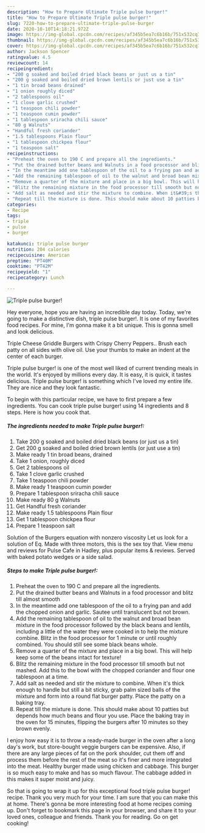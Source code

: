 ```yaml
---
description: "How to Prepare Ultimate Triple pulse burger!"
title: "How to Prepare Ultimate Triple pulse burger!"
slug: 7220-how-to-prepare-ultimate-triple-pulse-burger
date: 2020-10-10T14:18:21.972Z
image: https://img-global.cpcdn.com/recipes/af345b5ea7c6b16b/751x532cq70/triple-pulse-burger-recipe-main-photo.jpg
thumbnail: https://img-global.cpcdn.com/recipes/af345b5ea7c6b16b/751x532cq70/triple-pulse-burger-recipe-main-photo.jpg
cover: https://img-global.cpcdn.com/recipes/af345b5ea7c6b16b/751x532cq70/triple-pulse-burger-recipe-main-photo.jpg
author: Jackson Spencer
ratingvalue: 4.5
reviewcount: 14
recipeingredient:
- "200 g soaked and boiled dried black beans or just us a tin"
- "200 g soaked and boiled dried brown lentils or just use a tin"
- "1 tin broad beans drained"
- "1 onion roughly diced"
- "2 tablespoons oil"
- "1 clove garlic crushed"
- "1 teaspoon chili powder"
- "1 teaspoon cumin powder"
- "1 tablespoon sriracha chili sauce"
- "80 g Walnuts"
- "Handful fresh coriander"
- "1.5 tablespoons Plain flour"
- "1 tablespoon chickpea flour"
- "1 teaspoon salt"
recipeinstructions:
- "Preheat the oven to 190 C and prepare all the ingredients."
- "Put the drained butter beans and Walnuts in a food processor and blitz till almost smooth"
- "In the meantime add one tablespoon of the oil to a frying pan and add the chopped onion and garlic. Sautee until translucent but not brown."
- "Add the remaining tablespoon of oil to the walnut and broad bean mixture in the food processor followed by the black beans and lentils, including a little of the water they were cooked in to help the mixture combine. Blitz in the food processor for 1 minute or until roughly combined. You should still see some black beans whole."
- "Remove a quarter of the mixture and place in a big bowl. This will help keep some of the beans intact for texture!"
- "Blitz the remaining mixture in the food processor till smooth but not mashed. Add this to the bowl with the chopped coriander and flour one tablespoon at a time."
- "Add salt as needed and stir the mixture to combine. When it&#39;s thick enough to handle but still a bit sticky, grab palm sized balls of the mixture and form into a round flat burger patty. Place the patty on a baking tray."
- "Repeat till the mixture is done. This should make about 10 patties but depends how much beans and flour you use. Place the baking tray in the oven for 15 minutes, flipping the burgers after 10 minutes so they brown evenly."
categories:
- Recipe
tags:
- triple
- pulse
- burger

katakunci: triple pulse burger 
nutrition: 204 calories
recipecuisine: American
preptime: "PT40M"
cooktime: "PT42M"
recipeyield: "1"
recipecategory: Lunch

---
```



![Triple pulse burger!](https://img-global.cpcdn.com/recipes/af345b5ea7c6b16b/751x532cq70/triple-pulse-burger-recipe-main-photo.jpg)

Hey everyone, hope you are having an incredible day today. Today, we're going to make a distinctive dish, triple pulse burger!. It is one of my favorites food recipes. For mine, I'm gonna make it a bit unique. This is gonna smell and look delicious.

Triple Cheese Griddle Burgers with Crispy Cherry Peppers.. Brush each patty on all sides with olive oil. Use your thumbs to make an indent at the center of each burger.

Triple pulse burger! is one of the most well liked of current trending meals in the world. It's enjoyed by millions every day. It is easy, it is quick, it tastes delicious. Triple pulse burger! is something which I've loved my entire life. They are nice and they look fantastic.


To begin with this particular recipe, we have to first prepare a few ingredients. You can cook triple pulse burger! using 14 ingredients and 8 steps. Here is how you cook that.

<!--inarticleads1-->

##### The ingredients needed to make Triple pulse burger!:

1. Take 200 g soaked and boiled dried black beans (or just us a tin)
1. Get 200 g soaked and boiled dried brown lentils (or just use a tin)
1. Make ready 1 tin broad beans, drained
1. Take 1 onion, roughly diced
1. Get 2 tablespoons oil
1. Take 1 clove garlic crushed
1. Take 1 teaspoon chili powder
1. Make ready 1 teaspoon cumin powder
1. Prepare 1 tablespoon sriracha chili sauce
1. Make ready 80 g Walnuts
1. Get Handful fresh coriander
1. Make ready 1.5 tablespoons Plain flour
1. Get 1 tablespoon chickpea flour
1. Prepare 1 teaspoon salt


Solution of the Burgers equation with nonzero viscosity Let us look for a solution of Eq. Made with three motors, this is the sex toy that. View menu and reviews for Pulse Cafe in Hadley, plus popular items &amp; reviews. Served with baked potato wedges or a side salad. 

<!--inarticleads2-->

##### Steps to make Triple pulse burger!:

1. Preheat the oven to 190 C and prepare all the ingredients.
1. Put the drained butter beans and Walnuts in a food processor and blitz till almost smooth
1. In the meantime add one tablespoon of the oil to a frying pan and add the chopped onion and garlic. Sautee until translucent but not brown.
1. Add the remaining tablespoon of oil to the walnut and broad bean mixture in the food processor followed by the black beans and lentils, including a little of the water they were cooked in to help the mixture combine. Blitz in the food processor for 1 minute or until roughly combined. You should still see some black beans whole.
1. Remove a quarter of the mixture and place in a big bowl. This will help keep some of the beans intact for texture!
1. Blitz the remaining mixture in the food processor till smooth but not mashed. Add this to the bowl with the chopped coriander and flour one tablespoon at a time.
1. Add salt as needed and stir the mixture to combine. When it&#39;s thick enough to handle but still a bit sticky, grab palm sized balls of the mixture and form into a round flat burger patty. Place the patty on a baking tray.
1. Repeat till the mixture is done. This should make about 10 patties but depends how much beans and flour you use. Place the baking tray in the oven for 15 minutes, flipping the burgers after 10 minutes so they brown evenly.


I enjoy how easy it is to throw a ready-made burger in the oven after a long day&#39;s work, but store-bought veggie burgers can be expensive. Also, if there are any large pieces of fat on the pork shoulder, cut them off and process them before the rest of the meat so it&#39;s finer and more integrated into the meat. Healthy burger made using chicken and cabbage. This burger is so much easy to make and has so much flavour. The cabbage added in this makes it super moist and juicy. 

So that is going to wrap it up for this exceptional food triple pulse burger! recipe. Thank you very much for your time. I am sure that you can make this at home. There's gonna be more interesting food at home recipes coming up. Don't forget to bookmark this page in your browser, and share it to your loved ones, colleague and friends. Thank you for reading. Go on get cooking!
